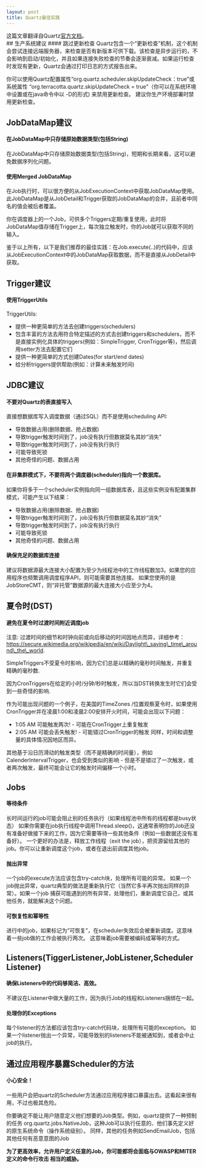 ```yaml
---
layout: post
title: Quartz最佳实践
---
```


<div class="message">
  这篇文章翻译自Quartz<a href="http://www.quartz-scheduler.org/documentation/best-practices.html">官方文档<a>。
</div>
## 生产系统建议
#### 跳过更新检查
Quartz包含一个“更新检查”机制，这个机制会尝试连接远端服务器，来检查是否有新版本可供下载。该检查是异步运行的，不会影响到启动/初始化，并且如果连接失败检查的节奏会逐渐衰减。如果运行检查时发现有更新，Quartz会通过打印日志的方式报告出来。

你可以使用Quartz配置属性“org.quartz.scheduler.skipUpdateCheck：true”或系统属性
“org.terracotta.quartz.skipUpdateCheck = true”（你可以在系统环境中设置或在java命令中以 -D的形式) 来禁用更新检查。 建议你生产环境部署时禁用更新检查。

## JobDataMap建议
#### 在JobDataMap中只存储原始数据类型(包括String)
在JobDataMap中只存储原始数据类型(包括String)，短期和长期来看，这可以避免数据序列化问题。

#### 使用Merged JobDataMap
在Job执行时，可以很方便的从JobExecutionContext中获取JobDataMap使用。此JobDataMap是从JobDetail和Trigger获取的JobDataMap的合并，且前者中同名的值会被后者覆盖。

你在调度器上的一个Job，可供多个Triggers定期/重复使用，此时将JobDataMap值存储在Trigger上，每次独立触发时，你的Job就可以获取不同的输入。

鉴于以上所有，以下是我们推荐的最佳实践：在Job.execute(..)的代码中，应该从JobExecutionContext中的JobDataMap获取数据，而不是直接从JobDetail中获取。

## Trigger建议
#### 使用TriggerUtils
TriggerUtils:
* 提供一种更简单的方法去创建triggers(schedulers)
* 包含丰富的方法去用符合特定描述的方式去创建triggers和schedulers，而不是直接实例化具体的triggers(例如：SimpleTrigger, CronTrigger等)，然后调用setter方法去配置它们
* 提供一种更简单的方式创建Dates(for start/end dates)
* 给分析triggers提供帮助(例如：计算未来触发时间)

## JDBC建议
#### 不要对Quartz的表直接写入
直接想数据库写入调度数据（通过SQL）而不是使用scheduling API:

* 导致数据占用(删除数据、抢占数据)
* 导致trigger触发时间到了，job没有执行但数据莫名其妙“消失”
* 导致trigger触发时间到了，job没有执行执行
* 可能导致死锁
* 其他奇怪的问题、数据占用
#### 在非集群模式下，不要将两个调度器(scheduler)指向一个数据库。
如果你将多于一个scheduler实例指向同一组数据库表，且这些实例没有配置集群模式，可能产生以下结果：
* 导致数据占用(删除数据、抢占数据)
* 导致trigger触发时间到了，job没有执行但数据莫名其妙“消失”
* 导致trigger触发时间到了，job没有执行执行
* 可能导致死锁
* 其他奇怪的问题、数据占用

#### 确保充足的数据库连接
建议将数据源最大连接大小配置为至少为线程池中的工作线程数加3。如果您的应用程序也频繁调用调度程序API，则可能需要其他连接。 如果您使用的是JobStoreCMT，则“非托管”数据源的最大连接大小应至少为4。

## 夏令时(DST)
#### 避免在夏令时过渡时间附近调度job
注意: 过渡时间的细节和时钟向前或向后移动的时间因地点而异，详细参考：https://secure.wikimedia.org/wikipedia/en/wiki/Daylight\_saving\_time\_around\_the\_world.

SimpleTriggers不受夏令时影响，因为它们总是以精确的毫秒时间触发，并重复精确的毫秒数.

因为CronTriggers在给定的小时/分钟/秒时触发，所以当DST转换发生时它们会受到一些奇怪的影响.

作为可能出现问题的一个例子，在美国的TimeZones /位置观察夏令时，如果使用CronTrigger并在凌晨1:00和凌晨2:00安排开火时间，可能会出现以下问题：

* 1:05 AM 可能触发两次! - 可能在CronTrigger上重复触发
* 2:05 AM 可能会丢失触发! - 可能错过CronTrigger的触发
同样，时间和调整量的具体情况因地区而异。

其他基于沿日历滑动的触发类型（而不是精确的时间量），例如CalenderIntervalTrigger，也会受到类似的影响 - 但是不是错过了一次触发，或者两次触发，最终可能会让它的触发时间偏移一个小时。

## Jobs
#### 等待条件
长时间运行的job可能会阻止别的任务执行（如果线程池中所有的线程都是busy状态）
如果你需要在job执行线程中调用Thread.sleep()，这通常表明你的Job还没有准备好做接下来的工作，因为它需要等待一些其他条件（例如一些数据还没有准备好）。
一个更好的办法是，释放工作线程（exit the job），把资源留给其他的job。你可以让重新调度这个job，或者在退出前调度其他job。

#### 抛出异常
一个job的execute方法应该包含try-catch块，处理所有可能的异常。
如果一个job抛出异常，quartz典型的做法是重新执行它（当然它多半再次抛出同样的异常）。如果一个job 捕获可能遇到的所有异常，处理他们，重新调度它自己，或其他任务，就能解决这个问题。

#### 可恢复性和幂等性
进行中的job，如果标记为“可恢复”，在scheduler失效后会被重新调度。这意味着一些job做的工作会被执行两次。
这意味着job需要被编码成幂等的方式。

## Listeners(TiggerListener,JobListener,SchedulerListener)
#### 确保Listeners中的代码够简洁、高效。
不建议在Listener中做大量的工作，因为执行Job的线程和Listeners捆绑在一起。

#### 处理你的Exceptions
每个listener的方法都应该包含try-catch代码块，处理所有可能的exception。
如果一个listener抛出一个异常，可能导致别的listeners不能被通知到，或者会中止job的执行。

## 通过应用程序暴露Scheduler的方法
#### 小心安全！
一些用户会把quartz的Scheduler方法通过应用程序接口暴露出去。这看起来很有用，不过也极其危险。

你要确定不能让用户随意定义他们想要的Job类型。例如，quartz提供了一种预制的任务 org.quartz.jobs.NativeJob，这种Job可以执行任意的、他们事先定义好的原生系统命令（操作系统级别）。
同样，其他的任务例如SendEmailJob，包括其他任何有恶意意图的Job

__为了更高效率，允许用户定义任意的Job，你可能都将会面临与OWASP和MITER定义的命令行攻击 相当的威胁。__

